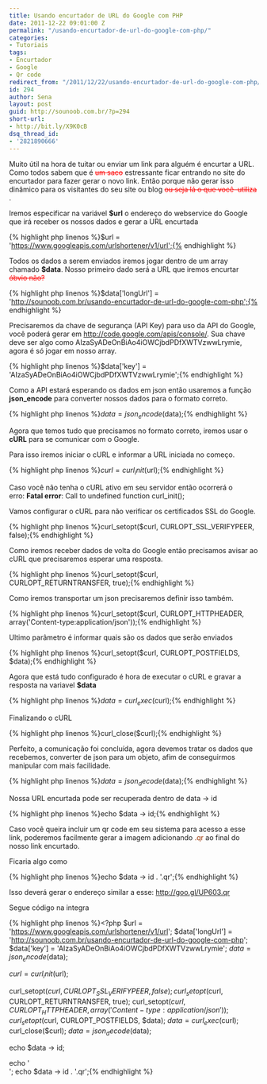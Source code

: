 ```yaml
---
title: Usando encurtador de URL do Google com PHP
date: 2011-12-22 09:01:00 Z
permalink: "/usando-encurtador-de-url-do-google-com-php/"
categories:
- Tutoriais
tags:
- Encurtador
- Google
- Qr code
redirect_from: "/2011/12/22/usando-encurtador-de-url-do-google-com-php/"
id: 294
author: Sena
layout: post
guid: http://sounoob.com.br/?p=294
short-url:
- http://bit.ly/X9K0cB
dsq_thread_id:
- '2821890666'
---
```


Muito útil na hora de tuitar ou enviar um link para alguém é encurtar a URL. Como todos sabem que é <span style="color: #ff0000;"><del style="color: #ff0000;">um saco</del></span> estressante ficar entrando no site do encurtador para fazer gerar o novo link. Então porque não gerar isso dinâmico para os visitantes do seu site ou blog <del style="color: #ff0000;">ou seja lá o que você  utiliza</del> .<!--more-->

Iremos especificar na variável **$url** o endereço do webservice do Google que irá receber os nossos dados e gerar a URL encurtada

{% highlight php linenos %}$url = 'https://www.googleapis.com/urlshortener/v1/url';{% endhighlight %} 

Todos os dados a serem enviados iremos jogar dentro de um array chamado **$data**. Nosso primeiro dado será a URL que iremos encurtar <span style="color: #ff0000;"><del style="color: #ff0000;">óbvio não?</del></span>

{% highlight php linenos %}$data['longUrl'] = 'http://sounoob.com.br/usando-encurtador-de-url-do-google-com-php';{% endhighlight %} 

Precisaremos da chave de segurança (API Key) para uso da API do Google, você poderá gerar em <http://code.google.com/apis/console/>. Sua chave deve ser algo como AIzaSyADeOnBiAo4iOWCjbdPDfXWTVzwwLrymie, agora é só jogar em nosso array.

{% highlight php linenos %}$data['key'] = 'AIzaSyADeOnBiAo4iOWCjbdPDfXWTVzwwLrymie';{% endhighlight %} 

Como a API estará esperando os dados em json então usaremos a função **json_encode** para converter nossos dados para o formato correto.

{% highlight php linenos %}$data = json_encode($data);{% endhighlight %} 

Agora que temos tudo que precisamos no formato correto, iremos usar o **cURL** para se comunicar com o Google.
  
Para isso iremos iniciar o cURL e informar a URL iniciada no começo.

{% highlight php linenos %}$curl = curl_init($url);{% endhighlight %} 

Caso você não tenha o cURL ativo em seu servidor então ocorrerá o erro: **Fatal error**: Call to undefined function curl_init();

Vamos configurar o cURL para não verificar os certificados SSL do Google.

{% highlight php linenos %}curl_setopt($curl, CURLOPT_SSL_VERIFYPEER, false);{% endhighlight %} 

Como iremos receber dados de volta do Google então precisamos avisar ao cURL que precisaremos esperar uma resposta.

{% highlight php linenos %}curl_setopt($curl, CURLOPT_RETURNTRANSFER, true);{% endhighlight %} 

Como iremos transportar um json precisaremos definir isso também.

{% highlight php linenos %}curl_setopt($curl, CURLOPT_HTTPHEADER, array('Content-type:application/json'));{% endhighlight %} 

Ultimo parâmetro é informar quais são os dados que serão enviados

{% highlight php linenos %}curl_setopt($curl, CURLOPT_POSTFIELDS, $data);{% endhighlight %} 

Agora que está tudo configurado é hora de executar o cURL e gravar a resposta na variavel **$data**

{% highlight php linenos %}$data = curl_exec($curl);{% endhighlight %} 

Finalizando o cURL

{% highlight php linenos %}curl_close($curl);{% endhighlight %} 

Perfeito, a comunicação foi concluída, agora devemos tratar os dados que recebemos, converter de json para um objeto, afim de conseguirmos manipular com mais facilidade.

{% highlight php linenos %}$data = json_decode($data);{% endhighlight %} 

Nossa URL encurtada pode ser recuperada dentro de data -> id

{% highlight php linenos %}echo $data -> id;{% endhighlight %} 

Caso você queira incluir um qr code em seu sistema para acesso a esse link, poderemos facilmente gerar a imagem adicionando <span style="color: #993300;">.qr</span> ao final do nosso link encurtado.

Ficaria algo como

{% highlight php linenos %}echo $data -> id . '.qr';{% endhighlight %} 

Isso deverá gerar o endereço similar a esse: <span style="color: #993300;">http://goo.gl/UP603.qr</span>

Segue código na integra

{% highlight php linenos %}<?php
$url = 'https://www.googleapis.com/urlshortener/v1/url';
$data['longUrl'] = 'http://sounoob.com.br/usando-encurtador-de-url-do-google-com-php';
$data['key'] = 'AIzaSyADeOnBiAo4iOWCjbdPDfXWTVzwwLrymie';
$data = json_encode($data);

$curl = curl_init($url);

curl_setopt($curl, CURLOPT_SSL_VERIFYPEER, false);
curl_setopt($curl, CURLOPT_RETURNTRANSFER, true);
curl_setopt($curl, CURLOPT_HTTPHEADER, array('Content-type:application/json'));
curl_setopt($curl, CURLOPT_POSTFIELDS, $data);
$data = curl_exec($curl);
curl_close($curl);
$data = json_decode($data);

echo $data -> id;

echo '<br />';
echo $data -> id . '.qr';{% endhighlight %} 